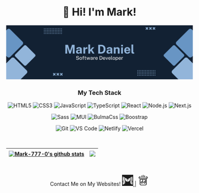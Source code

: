 <h1 align="center"> 👋 Hi! I'm Mark!</h1>

![MarkDaniel](https://github.com/Mark-777-0/Mark-777-0/blob/main/assets/MarkDaniel.png)

<div align='center'>
 
<!-- <img  height='150px' src='MarkDaniel-min.gif'/> 
<br>
 <br/> -->





 
### My Tech Stack
<p> 
  
<!--   <a href="https://en.wikipedia.org/wiki/JavaScript" title="JavaScript"><img src="javascript.png" /></a>
  <a href="https://www.typescriptlang.org/" title="TypeScript"><img src="typescript.png" /></a>
  <img src="https://cdn.jsdelivr.net/gh/devicons/devicon@latest/icons/react/react-original.svg" width="35px">
  <img src="https://cdn.jsdelivr.net/gh/devicons/devicon@latest/icons/html5/html5-plain.svg" width="35px">
  <img src="https://cdn.jsdelivr.net/gh/devicons/devicon@latest/icons/css3/css3-plain.svg" width="35px">
  <img src="https://cdn.jsdelivr.net/gh/devicons/devicon@latest/icons/nodejs/nodejs-plain.svg" width="35px">
  <img src="https://cdn.jsdelivr.net/gh/devicons/devicon@latest/icons/git/git-original.svg" width="35px">
   -->
![HTML5](https://img.shields.io/badge/-HTML5-%23E44D27?style=flat-square&logo=html5&logoColor=ffffff)
![CSS3](https://img.shields.io/badge/-CSS3-%231572B6?style=flat-square&logo=css3)
![JavaScript](https://img.shields.io/badge/-JavaScript-F7DF1E?style=flat-square&logo=javascript&logoColor=000000&labelColor=%F7DF1E&color=%23FFCE5A)
![TypeScript](https://img.shields.io/badge/-TypeScript-007ACC?style=flat-square&logo=typescript&logoColor=white)
![React](https://img.shields.io/badge/-React-%23282C34?style=flat-square&logo=react)
![Node.js](https://img.shields.io/badge/-Node.js-339933?style=flat-square&logo=nodedotjs&logoColor=fff)
![Next.js](https://img.shields.io/badge/-Next.js-000?style=flat-square&logo=nextdotjs)

![Sass](https://img.shields.io/badge/-Sass-%23CC6699?style=flat-square&logo=sass&logoColor=ffffff)
![MUI](https://img.shields.io/badge/-MaterialUI-007FFF?style=flat-square&logo=mui&logoColor=fff)
![BulmaCss](https://img.shields.io/badge/-Bulma-F0F8FF?style=flat-square&logo=bulma)
![Boostrap](https://img.shields.io/badge/-Bootstrap-7952B3?style=flat-square&logo=bootstrap&logoColor=fff)


![Git](https://img.shields.io/badge/-Git-%23F05032?style=flat-square&logo=git&logoColor=%23ffffff)
![VS Code](https://img.shields.io/badge/-VSCode-%23007ACC?style=flat-square&logo=visual-studio-code)
![Netlify](https://img.shields.io/badge/-Netlify-%2300C7B7?style=flat-square&logo=netlify&logoColor=ffffff)
![Vercel](https://img.shields.io/badge/-Vercel-FFFFFB?style=flat-square&logo=vercel&logoColor=000000)

<!--  ### Extra
![AWS](https://img.shields.io/badge/AWS-%23FF9900.svg?style=flat-square&logo=amazon-aws&logoColor=white)
 ![Python](https://img.shields.io/badge/-python-3776AB?style=flat-square&logo=python&logoColor=fff)
 ![C++](https://img.shields.io/badge/-C++-00599C?style=flat-square&logo=c++&logoColor=fff)
 ![Java](https://img.shields.io/badge/-python-43B02A?style=flat-square&logo=python&logoColor=fff)
 
 ![Selenium](https://img.shields.io/badge/-Selenium-43B02A?style=flat-square&logo=selenium&logoColor=fff)
  -->
 </p>



</div>

<tr>



<div align="center">
 
 <br/>
 

| <a href="https://github.com/Mark-777-0"><img align="center" src="https://github-readme-stats.vercel.app/api?username=Mark-777-0&show_icons=true&theme=prussian&hide_border=true" alt="Mark-777-0's github stats" /></a> | <a href="https://github.com/Mark-777-0"><img align="center" src="https://github-readme-stats.vercel.app/api/top-langs/?username=Mark-777-0&layout=compact&theme=prussian&hide_border=true" /></a> | 
| ------------- | ------------- |

<br />
  
 Contact Me on My Websites! <a href='https://mark-h-daniel.com' target='_blank' > <img height='30' src='assets/logoBright.svg'/> </a> | <a href='https://www.parloursmusic.com/' target='_blank' > <img height='30' src='assets/parlours.svg'/> </a> 
